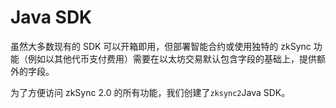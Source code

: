 # Java SDK

虽然大多数现有的 SDK 可以开箱即用，但部署智能合约或使用独特的 zkSync 功能（例如以其他代币支付费用）需要在以太坊交易默认包含字段的基础上，提供额外的字段。

为了方便访问 zkSync 2.0 的所有功能，我们创建了`zksync2`Java SDK。